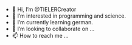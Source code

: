 - 👋 Hi, I’m @TIELERCreator
- 👀 I’m interested in programming and science.
- 🌱 I’m currently learning german.
- 💞️ I’m looking to collaborate on ...
- 📫 How to reach me ...

<!---
TIELERCreator/TIELERCreator is a ✨ special ✨ repository because its `README.md` (this file) appears on your GitHub profile.
You can click the Preview link to take a look at your changes.
--->
